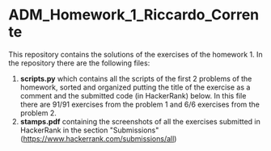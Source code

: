 # ADM_Homework_1_Riccardo_Corrente
This repository contains the solutions of the exercises of the homework 1. In the repository there are the following files:
1. **scripts.py** which contains all the scripts of the first 2 problems of the homework, sorted and organized putting the title of the exercise as a comment and the submitted code (in HackerRank) below. In this file there are 91/91 exercises from the problem 1 and 6/6 exercises from the problem 2.
2. **stamps.pdf**  containing the screenshots of all the exercises submitted in HackerRank in the section "Submissions"(https://www.hackerrank.com/submissions/all)
